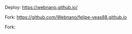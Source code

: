 Deploy:
https://webnano.github.io/

Fork: https://github.com/Webnano/felipe-veas88.github.io

Fork:
